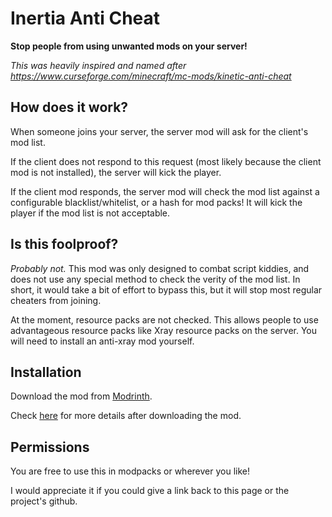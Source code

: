 # Inertia Anti Cheat

**Stop people from using unwanted mods on your server!**

*This was heavily inspired and named after https://www.curseforge.com/minecraft/mc-mods/kinetic-anti-cheat*

## How does it work?

When someone joins your server, the server mod will ask for the client's mod list.

If the client does not respond to this request (most likely because the client mod is not installed), the server will kick the player.          

If the client mod responds, the server mod will check the mod list against a configurable blacklist/whitelist, or a hash for mod packs! It will kick the player if the mod list is not acceptable.

## Is this foolproof?

*Probably not.* This mod was only designed to combat script kiddies, and does not use any special method to check the verity of the mod list. In short, it would take a bit of effort to bypass this, but it will stop most regular cheaters from joining.

At the moment, resource packs are not checked. This allows people to use advantageous resource packs like Xray resource packs on the server. You will need to install an anti-xray mod yourself.

## Installation

Download the mod from [Modrinth](https://modrinth.com/mod/inertiaanticheat).

Check [here](https://github.com/DiffuseHyperion/InertiaAntiCheat/wiki) for more details after downloading the mod.

## Permissions

You are free to use this in modpacks or wherever you like!

I would appreciate it if you could give a link back to this page or the project's github.
